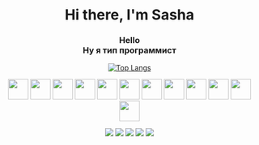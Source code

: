 <div id="header" align="center">
<h1>Hi there, I'm Sasha</h1>
<h3>
  Hello<br />
Ну я тип программист 
</h3>
  
[![Top Langs](https://github-readme-stats.vercel.app/api/top-langs/?username=Alex00175&layout=compact)](https://github.com/anuraghazra/github-readme-stats)

<img src="https://cdn.jsdelivr.net/gh/devicons/devicon/icons/androidstudio/androidstudio-original.svg" height="40" width="40"/> 
<img src="https://cdn.jsdelivr.net/gh/devicons/devicon/icons/git/git-original-wordmark.svg" height="40" width="40"/>
<img src="https://cdn.jsdelivr.net/gh/devicons/devicon/icons/github/github-original.svg" height="40" width="40"/>
<img src="https://cdn.jsdelivr.net/gh/devicons/devicon/icons/java/java-original.svg"  height="40" width="40"/>
<img src="https://cdn.jsdelivr.net/gh/devicons/devicon/icons/javascript/javascript-original.svg"  height="40" width="40"/>
<img src="https://cdn.jsdelivr.net/gh/devicons/devicon/icons/html5/html5-original-wordmark.svg"  height="40" width="40"/>
<img src="https://cdn.jsdelivr.net/gh/devicons/devicon/icons/css3/css3-original-wordmark.svg"  height="40" width="40"/>
<img src="https://cdn.jsdelivr.net/gh/devicons/devicon/icons/kotlin/kotlin-original-wordmark.svg"  height="40" width="40"/>
<img src="https://cdn.jsdelivr.net/gh/devicons/devicon/icons/linux/linux-plain.svg"  height="40" width="40"/>
<img src="https://cdn.jsdelivr.net/gh/devicons/devicon/icons/mysql/mysql-plain-wordmark.svg"  height="40" width="40"/>
<img src="https://cdn.jsdelivr.net/gh/devicons/devicon/icons/blender/blender-original-wordmark.svg"  height="40" width="40"/>
<img src="https://cdn.jsdelivr.net/gh/devicons/devicon/icons/figma/figma-original.svg"  height="40" width="40"/>
<br />
 
![](http://github-profile-summary-cards.vercel.app/api/cards/profile-details?username=Alex00175&theme=omni)
![](http://github-profile-summary-cards.vercel.app/api/cards/repos-per-language?username=Alex00175&theme=omni)
![](http://github-profile-summary-cards.vercel.app/api/cards/most-commit-language?username=Alex00175&theme=omni)
![](http://github-profile-summary-cards.vercel.app/api/cards/stats?username=Alex00175&theme=omni)
![](http://github-profile-summary-cards.vercel.app/api/cards/productive-time?username=Alex00175&theme=omni&utcOffset=8)

